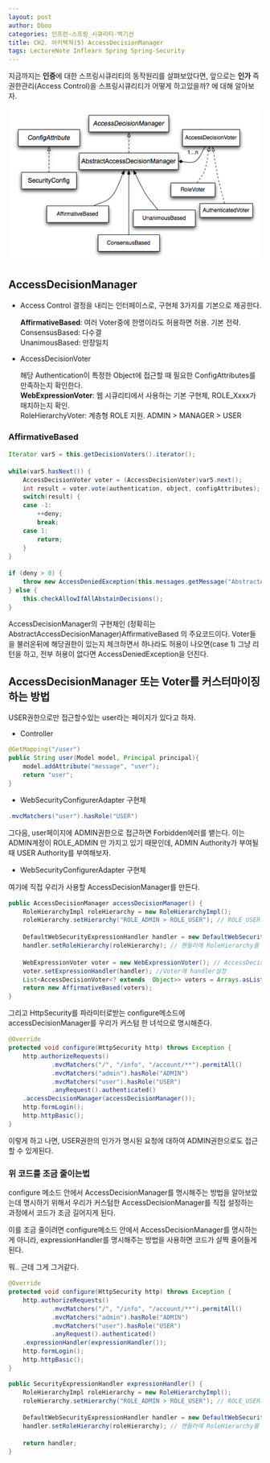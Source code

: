 ```yaml
---
layout: post
author: Dboo
categories: 인프런-스프링_시큐리티-백기선
title: CH2. 아키텍쳐(5) AccessDecisionManager
tags: LectureNote Inflearn Spring Spring-Security
---
```


지금까지는 **인증**에 대한 스프링시큐리티의 동작원리를 살펴보았다면, 앞으로는
**인가** 즉 권한관리(Access Control)을 스프링시큐리티가 어떻게 하고있을까? 에 대해 알아보자.

![](/assets/img/LectureNote/Inflearn/spring-sec/access-decision-voting.png)

## AccessDecisionManager

- Access Control 결정을 내리는 인터페이스로, 구현체 3가지를 기본으로 제공한다.

  **AffirmativeBased**: 여러 Voter중에 한명이라도 허용하면 허용. 기본 전략.  
  ConsensusBased: 다수결  
  UnanimousBased: 만장일치  

- AccessDecisionVoter

  해당 Authentication이 특정한 Object에 접근할 때 필요한 ConfigAttributes를 만족하는지 확인한다.  
  **WebExpressionVoter**: 웹 시큐리티에서 사용하는 기본 구현체, ROLE_Xxxx가 매치하는지 확인.  
  RoleHierarchyVoter: 계층형 ROLE 지원. ADMIN > MANAGER > USER

### AffirmativeBased

~~~java
Iterator var5 = this.getDecisionVoters().iterator();

while(var5.hasNext()) {
    AccessDecisionVoter voter = (AccessDecisionVoter)var5.next();
    int result = voter.vote(authentication, object, configAttributes);
    switch(result) {
    case -1:
        ++deny;
        break;
    case 1:
        return;
    }
}

if (deny > 0) {
    throw new AccessDeniedException(this.messages.getMessage("AbstractAccessDecisionManager.accessDenied", "Access is denied"));
} else {
    this.checkAllowIfAllAbstainDecisions();
}
~~~

AccessDecisionManager의 구현체인 (정확히는 AbstractAccessDecisionManager)AffirmativeBased
의 주요코드이다. Voter들을 불러온뒤에 해당권한이 있는지 체크하면서 하나라도 허용이 나오면(case 1) 그냥
리턴을 하고, 전부 허용이 없다면 AccessDeniedException을 던진다.

## AccessDecisionManager 또는 Voter를 커스터마이징 하는 방법

USER권한으로만 접근할수있는 user라는 페이지가 있다고 하자.

- Controller
~~~java
@GetMapping("/user")
public String user(Model model, Principal principal){
    model.addAttribute("message", "user");
    return "user";
}
~~~

- WebSecurityConfigurerAdapter 구현체
~~~java
.mvcMatchers("user").hasRole("USER")
~~~

그다음, user페이지에 ADMIN권한으로 접근하면 Forbidden에러를 뱉는다. 이는 ADMIN계정이 ROLE_ADMIN
만 가지고 있기 때문인데, ADMIN Authority가 부여될 때 USER Authority를 부여해보자.

- WebSecurityConfigurerAdapter 구현체

여기에 직접 우리가 사용할 AccessDecisionManager를 만든다.
~~~java
public AccessDecisionManager accessDecisionManager() {
    RoleHierarchyImpl roleHierarchy = new RoleHierarchyImpl();
    roleHierarchy.setHierarchy("ROLE_ADMIN > ROLE_USER"); // ROLE_USER의 권한보다 ROLE_ADMIN이 상위권한이다.

    DefaultWebSecurityExpressionHandler handler = new DefaultWebSecurityExpressionHandler(); //Voter에 넣을 핸들러
    handler.setRoleHierarchy(roleHierarchy); // 핸들러에 RoleHierarchy를 설정

    WebExpressionVoter voter = new WebExpressionVoter(); // AccessDecisionManager에 넘겨줄 Voter
    voter.setExpressionHandler(handler); //Voter에 handler설정
    List<AccessDecisionVoter<? extends  Object>> voters = Arrays.asList(); //AccessDecisionManager에 넘겨줄 VoterList
    return new AffirmativeBased(voters);
}
~~~

그리고 HttpSecurity를 파라미터로받는 configure메소드에 accessDecisionManager를 우리가 커스텀
한 녀석으로 명시해준다.

~~~java
@Override
protected void configure(HttpSecurity http) throws Exception {
    http.authorizeRequests()
            .mvcMatchers("/", "/info", "/account/**").permitAll()
            .mvcMatchers("admin").hasRole("ADMIN")
            .mvcMatchers("user").hasRole("USER")
            .anyRequest().authenticated()
    .accessDecisionManager(accessDecisionManager());
    http.formLogin();
    http.httpBasic();
}
~~~

이렇게 하고 나면, USER권한의 인가가 명시된 요청에 대하여 ADMIN권한으로도 접근할 수 있게된다.

### 위 코드를 조금 줄이는법

configure 메소드 안에서 AccessDecisionManager를 명시해주는 방법을 알아보았는데 명시하기 위해서
우리가 커스텀한 AccessDecisionManager를 직접 설정하는 과정에서 코드가 조금 길어지게 된다.

이를 조금 줄이려면 configure메소드 안에서 AccessDecisionManager를 명시하는게 아니라,
expressionHandler를 명시해주는 방법을 사용하면 코드가 살짝 줄어들게 된다.

뭐.. 근데 그게 그거같다.

~~~java
@Override
protected void configure(HttpSecurity http) throws Exception {
    http.authorizeRequests()
            .mvcMatchers("/", "/info", "/account/**").permitAll()
            .mvcMatchers("admin").hasRole("ADMIN")
            .mvcMatchers("user").hasRole("USER")
            .anyRequest().authenticated()
    .expressionHandler(expressionHandler());
    http.formLogin();
    http.httpBasic();
}
~~~

~~~java
public SecurityExpressionHandler expressionHandler() {
    RoleHierarchyImpl roleHierarchy = new RoleHierarchyImpl();
    roleHierarchy.setHierarchy("ROLE_ADMIN > ROLE_USER"); // ROLE_USER의 권한보다 ROLE_ADMIN이 상위권한이다.

    DefaultWebSecurityExpressionHandler handler = new DefaultWebSecurityExpressionHandler(); // 핸들러
    handler.setRoleHierarchy(roleHierarchy); // 핸들러에 RoleHierarchy를 설정

    return handler;
}
~~~
